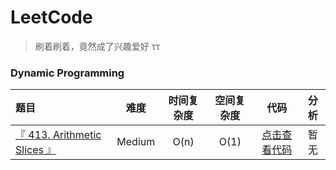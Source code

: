 # LeetCode

> 刷着刷着，竟然成了兴趣爱好 ττ


### Dynamic Programming

| 题目 | 难度 | 时间复杂度 | 空间复杂度 | 代码 | 分析 |
| :----- | :---: | :---: | :---: | :---: | :---: |
| [『 413. Arithmetic Slices 』](https://leetcode.com/problems/arithmetic-slices/) | Medium | O(n) | O(1) | [点击查看代码](/dynamic-programming/413/solution2.js) | 暂无 |